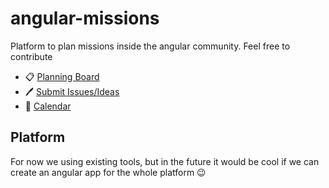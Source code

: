 # angular-missions
Platform to plan missions inside the angular community. Feel free to contribute


* 📋 [Planning Board](https://github.com/AngularCommunity/angular-missions/projects/1)
* 🖊️ [Submit Issues/Ideas](https://github.com/AngularCommunity/angular-missions/issues)
* 📅 [Calendar](https://calendar.google.com/calendar/u/0?cid=YjRvamFhajlib2E4Y2tkZWp1ZXBzbzI0NGdAZ3JvdXAuY2FsZW5kYXIuZ29vZ2xlLmNvbQ)

## Platform
For now we using existing tools, but in the future it would be cool if we can create an angular app for the whole platform 😉
